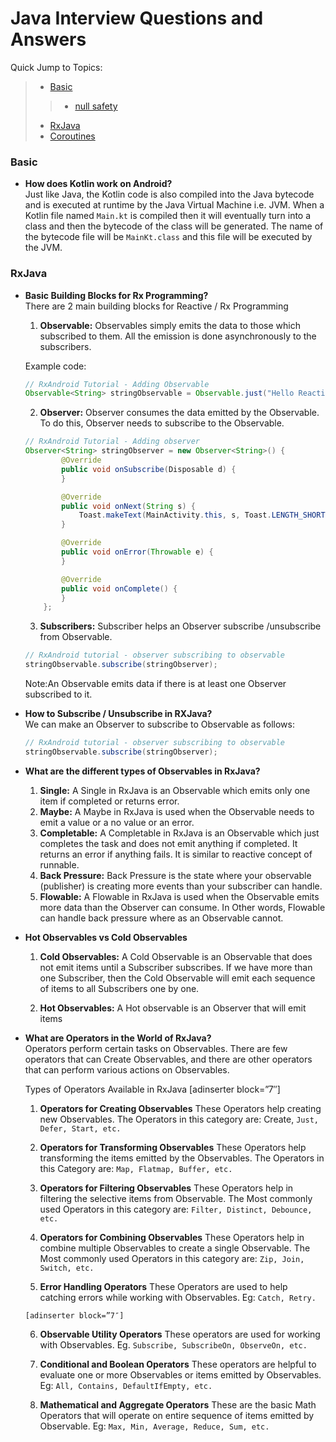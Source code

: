 # Java Interview Questions and Answers

Quick Jump to Topics:
 > * [Basic](#basic)
 >> * [null safety](#null-safety)
 > * [RxJava](#rxjava)
 > * [Coroutines](#coroutines)


### Basic

-   **How does Kotlin work on Android?**<br/>
    Just like Java, the Kotlin code is also compiled into the Java bytecode and is executed at runtime by the Java Virtual Machine i.e. JVM. When a Kotlin file named ```Main.kt``` is compiled then it will eventually turn into a class and then the bytecode of the class will be generated. The name of the bytecode file will be ```MainKt.class``` and this file will be executed by the JVM.

### RxJava
-   **Basic Building Blocks for Rx Programming?**<br/>
    There are 2 main building blocks for Reactive / Rx Programming

    1) <b>Observable:</b>
    Observables simply emits the data to those which subscribed to them. All the emission is done asynchronously to the subscribers.

    Example code:

    ```java
    // RxAndroid Tutorial - Adding Observable
    Observable<String> stringObservable = Observable.just("Hello Reactive Programming!");
    ```
   
    2) <b>Observer:</b>
    Observer consumes the data emitted by the Observable. To do this, Observer needs to subscribe to the Observable.

    ```java
    // RxAndroid Tutorial - Adding observer
    Observer<String> stringObserver = new Observer<String>() {
            @Override
            public void onSubscribe(Disposable d) {
            }

            @Override
            public void onNext(String s) {
                Toast.makeText(MainActivity.this, s, Toast.LENGTH_SHORT).show();
            }

            @Override
            public void onError(Throwable e) {
            }

            @Override
            public void onComplete() {
            }
        };
    ```
    3) <b>Subscribers:</b>
    Subscriber helps an Observer subscribe /unsubscribe from Observable.

    ```java
    // RxAndroid tutorial - observer subscribing to observable
    stringObservable.subscribe(stringObserver);
    ```
    
    Note:An Observable emits data if there is at least one Observer subscribed to it.

-   **How to Subscribe / Unsubscribe in RXJava?**<br/>
    We can make an Observer to subscribe to Observable as follows:
    ```java
    // RxAndroid tutorial - observer subscribing to observable
    stringObservable.subscribe(stringObserver);
    ```
-   **What are the different types of Observables in RxJava?**<br/>
    1) <b>Single:</b> A Single in RxJava is an Observable which emits only one item if completed or returns error.
    2) <b>Maybe:</b> A Maybe in RxJava is used when the Observable needs to emit a value or a no value or an error.
    3) <b>Completable:</b> A Completable in RxJava is an Observable which just completes the task and does not emit anything if completed. It returns an error if anything fails. It is similar to reactive concept of runnable.
    4) <b>Back Pressure:</b> Back Pressure is the state where your observable (publisher) is creating more events than your subscriber can handle.
    5) <b>Flowable:</b> A Flowable in RxJava is used when the Observable emits more data than the Observer can consume. In Other words, Flowable can handle back pressure where as an Observable cannot.

-   **Hot Observables vs Cold Observables**<br/>
    1) <b>Cold Observables:</b> A Cold Observable is an Observable that does not emit items until a Subscriber subscribes. If we have more than one Subscriber, then the Cold Observable will emit each sequence of items to all Subscribers one by one.

    2) <b>Hot Observables:</b> A Hot observable is an Observer that will emit items

-   **What are Operators in the World of RxJava?**<br/>
    Operators perform certain tasks on Observables. There are few operators that can Create Observables, and there are other operators that can perform various actions on Observables.

    Types of Operators Available in RxJava
    [adinserter block=”7″]

    1) <b>Operators for Creating Observables</b>
    These Operators help creating new Observables. The Operators in this category are: Create, ```Just, Defer, Start, etc.```

    2) <b>Operators for Transforming Observables</b>
    These Operators help transforming the items emitted by the Observables. The Operators in this Category are: ```Map, Flatmap, Buffer, etc.```

    3) <b>Operators for Filtering Observables</b>
    These Operators help in filtering the selective items from Observable. The Most commonly used Operators in this category are: ```Filter, Distinct, Debounce, etc.```

    4) <b>Operators for Combining Observables</b>
    These Operators help in combine multiple Observables to create a single Observable. The Most commonly used Operators in this category are: ```Zip, Join, Switch, etc.```

    5) <b>Error Handling Operators</b>
    These Operators are used to help catching errors while working with Observables. Eg: ```Catch, Retry.```

    ```[adinserter block=”7″]```

    6) <b>Observable Utility Operators</b>
    These operators are used for working with Observables. Eg. ```Subscribe, SubscribeOn, ObserveOn, etc.```

    7) <b>Conditional and Boolean Operators</b>
    These operators are helpful to evaluate one or more Observables or items emitted by Observables. Eg: ```All, Contains, DefaultIfEmpty, etc.```

    8) <b>Mathematical and Aggregate Operators</b>
    These are the basic Math Operators that will operate on entire sequence of items emitted by Observable. Eg: ```Max, Min, Average, Reduce, Sum, etc.```
